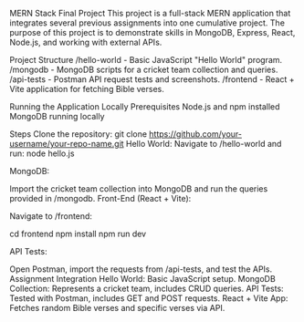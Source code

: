 MERN Stack Final Project This project is a full-stack MERN application that integrates several previous assignments into one cumulative project. The purpose of this project is to demonstrate skills in MongoDB, Express, React, Node.js, and working with external APIs.

Project Structure /hello-world - Basic JavaScript "Hello World" program. /mongodb - MongoDB scripts for a cricket team collection and queries. /api-tests - Postman API request tests and screenshots. /frontend - React + Vite application for fetching Bible verses.

Running the Application Locally Prerequisites Node.js and npm installed MongoDB running locally

Steps Clone the repository: git clone https://github.com/your-username/your-repo-name.git Hello World: Navigate to /hello-world and run: node hello.js

MongoDB:

Import the cricket team collection into MongoDB and run the queries provided in /mongodb. Front-End (React + Vite):

Navigate to /frontend:

cd frontend npm install npm run dev

API Tests:

Open Postman, import the requests from /api-tests, and test the APIs. Assignment Integration Hello World: Basic JavaScript setup. MongoDB Collection: Represents a cricket team, includes CRUD queries. API Tests: Tested with Postman, includes GET and POST requests. React + Vite App: Fetches random Bible verses and specific verses via API.
